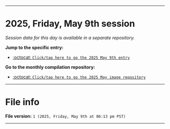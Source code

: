 
***

# 2025, Friday, May 9th session

_Session data for this day is available in a separate repository._

**Jump to the specific entry:**

- [:octocat: `Click/tap here to go the 2025 May 9th entry`](https://github.com/seanpm2001/SeansLifeArchive_Images_MotorWorld_CarFactory_Y2025_V5/tree/SeansLifeArchive_Images_MotorWorld_CarFactory_Y2025_V5_Main-dev/2025/05_May/09/)

**Go to the monthly compilation repository:**

- [:octocat: `Click/tap here to go the 2025 May image repository`](https://github.com/seanpm2001/SeansLifeArchive_Images_MotorWorld_CarFactory_Y2025_V5/)

***

# File info

**File version:** `1 (2025, Friday, May 9th at 06:13 pm PST)`

***
